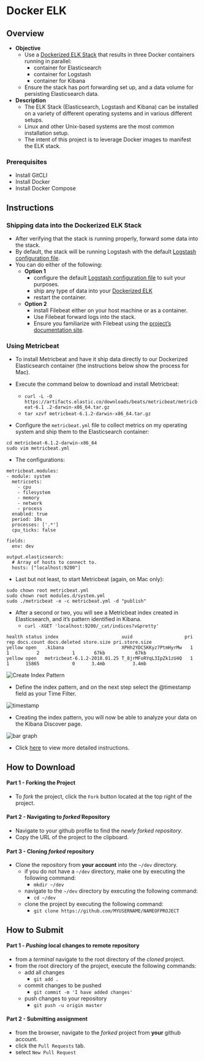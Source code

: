 # Docker ELK


## Overview

* **Objective**
	* Use a [Dockerized ELK Stack](https://github.com/platformps/sba.deploy-flask-app-to-elk) that results in three Docker containers running in parallel:
		* container for Elasticsearch
		* container for Logstash
		* container for Kibana
	* Ensure the stack has port forwarding set up, and a data volume for persisting Elasticsearch data.
* **Description**
	* The ELK Stack (Elasticsearch, Logstash and Kibana) can be installed on a variety of different operating systems and in various different setups.
	* Linux and other Unix-based systems are the most common installation setup.
	* The intent of this project is to leverage Docker images to manifest the ELK stack.

### Prerequisites
* Install GitCLI
* Install Docker
* Install Docker Compose




## Instructions

### Shipping data into the Dockerized ELK Stack
* After verifying that the stack is running properly, forward some data into the stack.
* By default, the stack will be running Logstash with the default [Logstash configuration file](https://github.com/platformps/sba.deploy-flask-app-to-elk/blob/master/logstash/pipeline/logstash.conf).
* You can do either of the following:
  * **Option 1**
    * configure the default [Logstash configuration file](https://github.com/platformps/sba.deploy-flask-app-to-elk/blob/master/logstash/pipeline/logstash.conf) to suit your purposes.
    * ship any type of data into your [Dockerized ELK](https://logz.io/blog/monitoring-dockerized-elk-stack/)
    * restart the container.
  * **Option 2**
    * install Filebeat either on your host machine or as a container.
    * Use Filebeat forward logs into the stack.
    * Ensure you familiarize with Filebeat using the [project’s documentation site](https://elk-docker.readthedocs.io/#forwarding-logs-filebeat).



### Using Metricbeat

* To install Metricbeat and have it ship data directly to our Dockerized Elasticsearch container (the instructions below show the process for Mac).


* Execute the command below to download and install Metricbeat:
	* `curl -L -O 
https://artifacts.elastic.co/downloads/beats/metricbeat/metricbeat-6.1
.2-darwin-x86_64.tar.gz`
	* `tar xzvf metricbeat-6.1.2-darwin-x86_64.tar.gz`

* Configure the `metricbeat.yml` file to collect metrics on my operating system and ship them to the Elasticsearch container:

```
cd metricbeat-6.1.2-darwin-x86_64
sudo vim metricbeat.yml
```


* The configurations:

```
metricbeat.modules:
- module: system
  metricsets:
    - cpu
    - filesystem
    - memory
    - network
    - process
  enabled: true
  period: 10s
  processes: ['.*']
  cpu_ticks: false

fields:
  env: dev

output.elasticsearch:
  # Array of hosts to connect to.
  hosts: ["localhost:9200"]
```

* Last but not least, to start Metricbeat (again, on Mac only):


```
sudo chown root metricbeat.yml 
sudo chown root modules.d/system.yml 
sudo ./metricbeat -e -c metricbeat.yml -d "publish"
```


* After a second or two, you will see a Metricbeat index created in Elasticsearch, and it’s pattern identified in Kibana.
  * `curl -XGET 'localhost:9200/_cat/indices?v&pretty'`


```
health status index                       uuid                   pri rep docs.count docs.deleted store.size pri.store.size
yellow open   .kibana                     XPHh2YDCSKKyz7PtmHyrMw   1   1          2            1       67kb           67kb
yellow open   metricbeat-6.1.2-2018.01.25 T_8jrMFoRYqL3IpZk1zU4Q   1   1      15865            0      3.4mb          3.4mb
```


![Create Index Pattern](https://logz.io/wp-content/uploads/2018/02/Create-Index-Pattern.png)

* Define the index pattern, and on the next step select the @timestamp field as your Time Filter.

![timestamp](https://logz.io/wp-content/uploads/2018/02/timestamp.png)

* Creating the index pattern, you will now be able to analyze your data on the Kibana Discover page.

![bar graph](https://logz.io/wp-content/uploads/2018/02/bar-graph.png)

* Click [here](./docker-elk/README.md) to view more detailed instructions.








## How to Download

#### Part 1 - Forking the Project
* To _fork_ the project, click the `Fork` button located at the top right of the project.


#### Part 2 - Navigating to _forked_ Repository
* Navigate to your github profile to find the _newly forked repository_.
* Copy the URL of the project to the clipboard.

#### Part 3 - Cloning _forked_ repository
* Clone the repository from **your account** into the `~/dev` directory.
  * if you do not have a `~/dev` directory, make one by executing the following command:
    * `mkdir ~/dev`
  * navigate to the `~/dev` directory by executing the following command:
    * `cd ~/dev`
  * clone the project by executing the following command:
    * `git clone https://github.com/MYUSERNAME/NAMEOFPROJECT`







## How to Submit

#### Part 1 -  _Pushing_ local changes to remote repository
* from a _terminal_ navigate to the root directory of the _cloned_ project.
* from the root directory of the project, execute the following commands:
    * add all changes
      * `git add .`
    * commit changes to be pushed
      * `git commit -m 'I have added changes'`
    * push changes to your repository
      * `git push -u origin master`

#### Part 2 - Submitting assignment
* from the browser, navigate to the _forked_ project from **your** github account.
* click the `Pull Requests` tab.
* select `New Pull Request`
